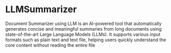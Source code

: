 # LLMSummarizer
Document Summarizer using LLM is an AI-powered tool that automatically generates concise and meaningful summaries from long documents using state-of-the-art Large Language Models (LLMs). It supports various input formats such as plain text and text file, helping users quickly understand the core content without reading the entire file
